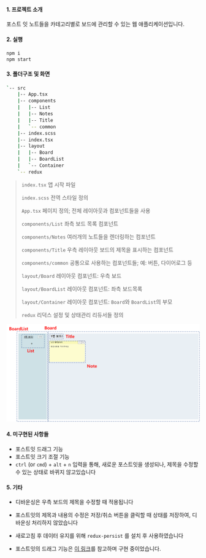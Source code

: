 

#### 1. 프로젝트 소개

포스트 잇 노트들을 카테고리별로 보드에 관리할 수 있는 웹 애플리케이션입니다.



#### 2. 실행

```shell
npm i
npm start
```



#### 3. 폴더구조 및 화면

```bash
`-- src
    |-- App.tsx
    |-- components
    |   |-- List
    |   |-- Notes
    |   |-- Title
    |   `-- common
    |-- index.scss
    |-- index.tsx
    |-- layout
    |   |-- Board
    |   |-- BoardList
    |   `-- Container
    `-- redux
```

> `index.tsx`  앱 시작 파일
>
> `index.scss`  전역 스타일 정의
>
>  `App.tsx`  페이지 정의; 전체 레이아웃과 컴포넌트들을 사용
>
> `components/List`  좌측 보드 목록 컴포넌트 
>
> `components/Notes` 여러개의 노트들을 렌더링하는 컴포넌트
>
> `components/Title`  우측 레이아웃 보드의 제목을 표시하는 컴포넌트
>
> `components/common`   공통으로 사용하는 컴포넌트들; 예: 버튼, 다이어로그 등
>
> `layout/Board` 레이아웃 컴포넌트: 우측 보드
>
> `layout/BoardList`  레이아웃 컴포넌트: 좌측 보드목록
>
> `layout/Container` 레이아웃 컴포넌트: `Board`와 `BoardList`의 부모
>
> `redux`   리덕스 설정 및 상태관리 리듀서들 정의

![image-20210902232705447](public/ui.png)



#### 4. 미구현된 사항들

- 포스트잇 드래그 기능
- 포스트잇 크기 조절 기능
- `ctrl` (or `cmd`) + `alt` +  `n`  입력을 통해, 새로운 포스트잇을 생성되나, 제목을 수정할 수 있는 상태로 바뀌지 않고있습니다



#### 5. 기타

- 디바운싱은 우측 보드의 제목을 수정할 때 적용됩니다

- 포스트잇의 제목과 내용의 수정은 저장/취소 버튼을 클릭할 때 상태를 저장하여, 디바운싱 처리하지 않았습니다

- 새로고침 후 데이터 유지를 위해 `redux-persist` 를 설치 후 사용하였습니다

- 포스트잇의 드래그 기능은 [이 링크](https://stackoverflow.com/questions/20926551/recommended-way-of-making-react-component-div-draggable)를 참고하며 구현 중이었습니다.